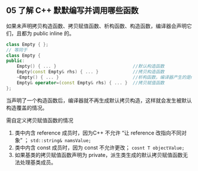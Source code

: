 
## 05 了解 C++ 默默编写并调用哪些函数
如果未声明拷贝构造函数、拷贝赋值函数、析构函数、构造函数，编译器会声明它们，且都为 public inline 的。
```cpp
class Empty { };
// 等同于
class Empty { 
public:
	Empty() { ... }                             //默认构造函数
	Empty(const Empty& rhs) { ... }             //拷贝构造函数 
	~Empty() { ... }                            //析构函数，编译器产生的是non-virtual
	Empty& operator=(const Empty& rhs) { ... }  //拷贝赋值函数
}; 
```
当声明了一个构造函数后，编译器就不再生成默认拷贝构造，这样就会发生被默认构造覆盖的情况。

需自定义拷贝赋值函数的情况
1. 类中内含 reference 成员时，因为C++ 不允许 “让 reference  改指向不同对象” ；
`std::string& namsValue;`
2. 类中内含 const 成员时，因为 const 不允许更改；
`cosnt T objectValue;`
3. 如果基类的拷贝赋值函数声明为 private，派生类生成的默认拷贝赋值函数无法处理基类成员。
